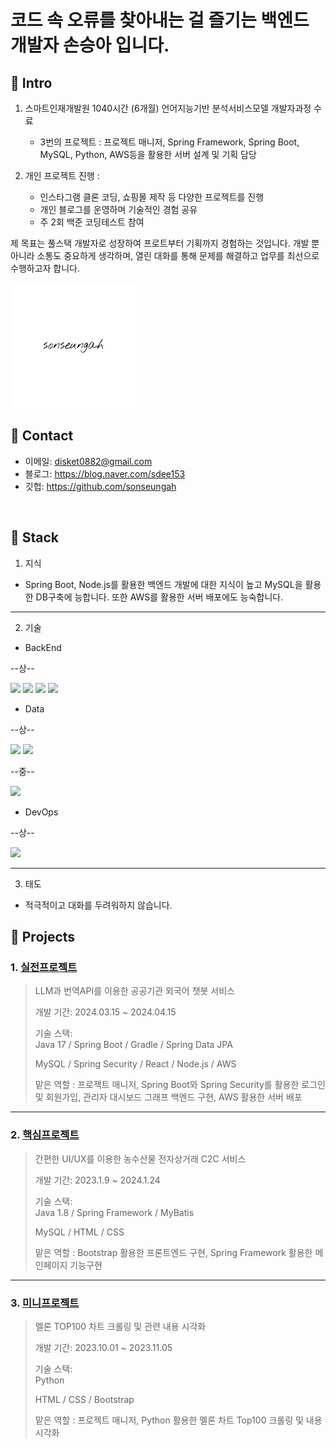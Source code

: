 # 코드 속 오류를 찾아내는 걸 즐기는 백엔드 개발자 손승아 입니다.

## :pushpin: Intro
1. 스마트인재개발원 1040시간 (6개월) 언어지능기반 분석서비스모델 개발자과정 수료
   - 3번의 프로젝트 : 프로젝트 매니저, Spring Framework, Spring Boot, MySQL, Python, AWS등을 활용한 서버 설계 및 기획 담당
     
2. 개인 프로젝트 진행 :
   - 인스타그램 클론 코딩, 쇼핑몰 제작 등 다양한 프로젝트를 진행
   - 개인 블로그를 운영하며 기술적인 경험 공유
   - 주 2회 백준 코딩테스트 참여
  
제 목표는 풀스택 개발자로 성장하여 프로트부터 기획까지 경험하는 것입니다. 개발 뿐 아니라 소통도 중요하게 생각하며, 열린 대화를 통해 문제를 해결하고 업무를 최선으로 수행하고자 합니다.

![전자서명](https://github.com/sonseungah/portfolio/blob/main/donue_signature.png)
</br>

## :pushpin: Contact
- 이메일: disket0882@gmail.com
- 블로그: https://blog.naver.com/sdee153
- 깃헙: https://github.com/sonseungah

</br>

## 📌 Stack

1. 지식

- Spring Boot, Node.js를 활용한 백엔드 개발에 대한 지식이 높고 MySQL을 활용한 DB구축에 능합니다. 또한 AWS를 활용한 서버 배포에도 능숙합니다.

---

2. 기술

- BackEnd
  
 --상--
  
<img src="https://img.shields.io/badge/Node.js-yellow?style=for-the-badge&logo=node.js&logoColor=white"> <img src="https://img.shields.io/badge/Spring Framework-green?style=for-the-badge&logo=spring&logoColor=white"> <img src="https://img.shields.io/badge/Spring Boot-00CCCC?style=for-the-badge&logo=Gradle&logoColor=white"> <img src="https://img.shields.io/badge/Apache-black?style=for-the-badge&logo=apache&logoColor=white">

- Data

--상--
  
  <img src="https://img.shields.io/badge/Oracle-red?style=for-the-badge&logo=oracle&logoColor=white"> <img src="https://img.shields.io/badge/MySQL-skyblue?style=for-the-badge&logo=mysql&logoColor=white"> 

  
 --중--

<img src="https://img.shields.io/badge/MongoDB-33CC33?style=for-the-badge&logo=mongodb&logoColor=white">
 
- DevOps

--상--

<img src="https://img.shields.io/badge/AWS-CC9933?style=for-the-badge&logo=amazon&logoColor=white">

---

3. 태도

- 적극적이고 대화를 두려워하지 않습니다.

## :pushpin: Projects

### 1. [실전프로젝트](https://github.com/Project-TokTalk/backend.git)
>LLM과 번역API를 이용한 공공기관 외국어 챗봇 서비스
>
>개발 기간: 2024.03.15 ~ 2024.04.15
>  
>기술 스택:  
>Java 17 / Spring Boot / Gradle / Spring Data JPA
>
>MySQL / Spring Security / React / Node.js / AWS
>
>맡은 역할 : 프로젝트 매니저, Spring Boot와 Spring Security를 활용한 로그인 및 회원가입, 관리자 대시보드 그래프 백엔드 구현, AWS 활용한 서버 배포
>
>
---

### 2. [핵심프로젝트](https://github.com/2023-SMHRD-IS-AI1/HRGR.git)
>간편한 UI/UX를 이용한 농수산물 전자상거래 C2C 서비스
>
>개발 기간: 2023.1.9 ~ 2024.1.24  
>  
>기술 스택:  
>Java 1.8 / Spring Framework / MyBatis
>
>MySQL / HTML / CSS
>
>맡은 역할 : Bootstrap 활용한 프론트엔드 구현, Spring Framework 활용한 메인페이지 기능구현


---


### 3. [미니프로젝트](https://adorable-society-1a9.notion.site/788ba4d2221344fab5d400f5c440e827?pvs=4)
>멜론 TOP100 차트 크롤링 및 관련 내용 시각화
>
>개발 기간: 2023.10.01 ~ 2023.11.05  
>  
>기술 스택:  
>Python
>
>HTML / CSS / Bootstrap
>
>맡은 역할 : 프로젝트 매니저, Python 활용한 멜론 차트 Top100 크롤링 및 내용 시각화

